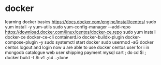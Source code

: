 # docker
learning docker basics
https://docs.docker.com/engine/install/centos/
sudo yum install -y yum-utils
sudo yum-config-manager --add-repo https://download.docker.com/linux/centos/docker-ce.repo
sudo yum install docker-ce docker-ce-cli containerd.io docker-buildx-plugin docker-compose-plugin -y
sudo systemctl start docker
sudo usermod -aG docker centos
logout and login now u are able to use docker centos user 
for i in mongodb catalogue web user shipping payment mysql cart ; do cd $i ; docker build -t $i:v1 .;cd ..;done
